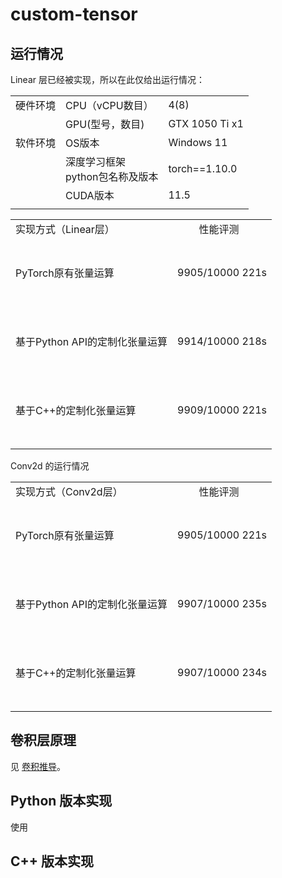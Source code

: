 # custom-tensor


## 运行情况

Linear 层已经被实现，所以在此仅给出运行情况：

||||
|--------|--------------|--------------------------|
|硬件环境|CPU（vCPU数目）|4(8)|
||GPU(型号，数目)| GTX 1050 Ti x1|
|软件环境|OS版本|Windows 11|
||深度学习框架<br>python包名称及版本|torch==1.10.0|
||CUDA版本|11.5|
||||

|||
|---------------|---------------------------|
| 实现方式（Linear层）| &nbsp; &nbsp; &nbsp; &nbsp; 性能评测 |
|<br/> <br/>PyTorch原有张量运算<br/> <br/>&nbsp;| 9905/10000 221s |
|<br/> <br/>基于Python API的定制化张量运算<br/> <br/>&nbsp;|9914/10000  218s|
|<br/> <br/>基于C++的定制化张量运算<br/> <br/>&nbsp;|9909/10000 221s|
||||

Conv2d 的运行情况

|||
|---------------|---------------------------|
| 实现方式（Conv2d层）| &nbsp; &nbsp; &nbsp; &nbsp; 性能评测 |
|<br/> <br/>PyTorch原有张量运算<br/> <br/>&nbsp;|9905/10000 221s|
|<br/> <br/>基于Python API的定制化张量运算<br/> <br/>&nbsp;|9907/10000  235s|
|<br/> <br/>基于C++的定制化张量运算<br/> <br/>&nbsp;|9907/10000 234s|
||||

## 卷积层原理

见 [卷积推导](img/conv.pdf)。

## Python 版本实现

使用

## C++ 版本实现